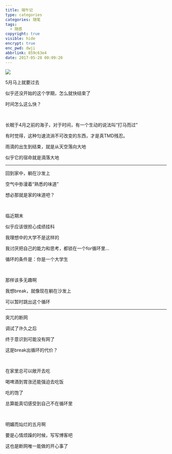 ```yaml
---
title: 端午记
type: categories
categories: 随笔
tags:
  - 随感
copyright: true
visible: hide
encrypt: true
enc_pwd: dwji
abbrlink: 859c63e4
date: 2017-05-28 00:09:20
---
```


![](https://ws1.sinaimg.cn/large/ba22af52gy1fg17kinaibj20nj0e3ws6.jpg)

<!-- more -->

5月马上就要过去

似乎还没开始的这个学期，怎么就快结束了

时间怎么这么快？

<br>

长眠于4月之前的海子，对于时间，有一个生动的说法叫“打马而过”

有时觉得，这种匀速流淌不可改变的东西，才是真TMD残忍。

雨滴的出生到结束，就是从天空落向大地

似乎它的宿命就是滴落大地

------

回到家中，躺在沙发上

空气中弥漫着“熟悉的味道”

想必那就是家的味道吧？

<br>

临近期末

似乎应该很担心成绩挂科

我理想中的大学不是这样的

我讨厌把自己的能力和思考，都锁在一个for循环里...

循环的条件是：你是一个大学生

<br>

那样该多无趣啊

我想break，就像现在躺在沙发上

可以暂时跳出这个循环

------

突兀的断网

调试了许久之后

终于意识到可能没有网了

这是break出循环的代价？

<br>

在家里总可以敞开去吃

喝啤酒到胃涨还能强迫去吃饭

吃的饱了

总算能真切感受到自己不在循环里

<br>

明媚而灿烂的五月啊

要是心情烦躁的时候，写写博客吧

这也是断网唯一能做的开心事了

